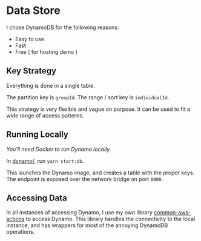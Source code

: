 # Data Store

I chose DynamoDB for the following reasons:

- Easy to use
- Fast
- Free ( for hosting demo )

## Key Strategy

Everything is done in a single table.

The partition key is `groupId`.
The range / sort key is `individualId`.

This strategy is very flexible and vague on purpose. It can be used to fit a wide range of access patterns.

## Running Locally

_You'll need Docker to run Dynamo locally._

In [dynamo/]('../../dynamo), run `yarn start:db`.

This launches the Dynamo image, and creates a table with the proper keys. The endpoint is exposed over the network bridge on port `8000`.

## Accessing Data

In all instances of accessing Dynamo, I use my own library [common-aws-actions](https://github.com/christopher-caldwell/common-aws-actions) to access Dynamo. This library handles the connectivity to the local instance, and has wrappers for most of the annoying DynamoDB operations.
